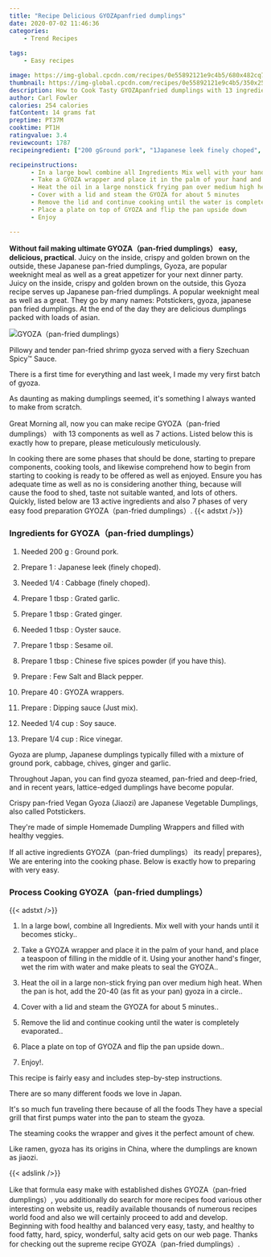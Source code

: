 ```yaml
---
title: "Recipe Delicious GYOZApanfried dumplings"
date: 2020-07-02 11:46:36
categories:
    - Trend Recipes
    
tags:
    - Easy recipes

image: https://img-global.cpcdn.com/recipes/0e55892121e9c4b5/680x482cq70/gyozapan-fried-dumplings-recipe-main-photo.jpg
thumbnail: https://img-global.cpcdn.com/recipes/0e55892121e9c4b5/350x250cq70/gyozapan-fried-dumplings-recipe-main-photo.jpg
description: How to Cook Tasty GYOZApanfried dumplings with 13 ingredients and 7 stages of easy cooking.
author: Carl Fowler
calories: 254 calories
fatContent: 14 grams fat
preptime: PT37M
cooktime: PT1H
ratingvalue: 3.4
reviewcount: 1787
recipeingredient: ["200 gGround pork", "1Japanese leek finely choped", "1/4Cabbage finely choped", "1 tbspGrated garlic", "1 tbspGrated ginger", "1 tbspOyster sauce", "1 tbspSesame oil", "1 tbspChinese five spices powder if you have this", "Few Salt and Black pepper", "40GYOZA wrappers", "Dipping sauce Just mix", "1/4 cupSoy sauce", "1/4 cupRice vinegar"]

recipeinstructions: 
      - In a large bowl combine all Ingredients Mix well with your hands until it becomes sticky 
      - Take a GYOZA wrapper and place it in the palm of your hand and place a teaspoon of filling in the middle of it Using your another hands finger wet the rim with water and make pleats to seal the GYOZA 
      - Heat the oil in a large nonstick frying pan over medium high heat When the pan is hot add the 2040 as fit as your pan gyoza in a circle 
      - Cover with a lid and steam the GYOZA for about 5 minutes 
      - Remove the lid and continue cooking until the water is completely evaporated 
      - Place a plate on top of GYOZA and flip the pan upside down 
      - Enjoy

---
```




**Without fail making ultimate GYOZA（pan-fried dumplings） easy, delicious, practical**. Juicy on the inside, crispy and golden brown on the outside, these Japanese pan-fried dumplings, Gyoza, are popular weeknight meal as well as a great appetizer for your next dinner party. Juicy on the inside, crispy and golden brown on the outside, this Gyoza recipe serves up Japanese pan-fried dumplings. A popular weeknight meal as well as a great. They go by many names: Potstickers, gyoza, japanese pan fried dumplings. At the end of the day they are delicious dumplings packed with loads of asian.


![GYOZA（pan-fried dumplings）](https://img-global.cpcdn.com/recipes/0e55892121e9c4b5/680x482cq70/gyozapan-fried-dumplings-recipe-main-photo.jpg "GYOZA（pan-fried dumplings）")



Pillowy and tender pan-fried shrimp gyoza served with a fiery Szechuan Spicy™ Sauce.

There is a first time for everything and last week, I made my very first batch of gyoza.

As daunting as making dumplings seemed, it&#39;s something I always wanted to make from scratch.


Great Morning all, now you can make recipe GYOZA（pan-fried dumplings） with 13 components as well as 7 actions. Listed below this is exactly how to prepare, please meticulously meticulously.

In cooking there are some phases that should be done, starting to prepare components, cooking tools, and likewise comprehend how to begin from starting to cooking is ready to be offered as well as enjoyed. Ensure you has adequate time as well as no is considering another thing, because will cause the food to shed, taste not suitable wanted, and lots of others. Quickly, listed below are 13 active ingredients and also 7 phases of very easy food preparation GYOZA（pan-fried dumplings）.
{{< adstxt />}}

### Ingredients for GYOZA（pan-fried dumplings）


1. Needed 200 g : Ground pork.

1. Prepare 1 : Japanese leek (finely choped).

1. Needed 1/4 : Cabbage (finely choped).

1. Prepare 1 tbsp : Grated garlic.

1. Prepare 1 tbsp : Grated ginger.

1. Needed 1 tbsp : Oyster sauce.

1. Prepare 1 tbsp : Sesame oil.

1. Prepare 1 tbsp : Chinese five spices powder (if you have this).

1. Prepare  : Few Salt and Black pepper.

1. Prepare 40 : GYOZA wrappers.

1. Prepare  : Dipping sauce (Just mix).

1. Needed 1/4 cup : Soy sauce.

1. Prepare 1/4 cup : Rice vinegar.


Gyoza are plump, Japanese dumplings typically filled with a mixture of ground pork, cabbage, chives, ginger and garlic.

Throughout Japan, you can find gyoza steamed, pan-fried and deep-fried, and in recent years, lattice-edged dumplings have become popular.

Crispy pan-fried Vegan Gyoza (Jiaozi) are Japanese Vegetable Dumplings, also called Potstickers.

They&#39;re made of simple Homemade Dumpling Wrappers and filled with healthy veggies.


If all active ingredients GYOZA（pan-fried dumplings） its ready| prepares}, We are entering into the cooking phase. Below is exactly how to preparing with very easy.

### Process Cooking GYOZA（pan-fried dumplings）

{{< adstxt />}}


1. In a large bowl, combine all Ingredients. Mix well with your hands until it becomes sticky..



1. Take a GYOZA wrapper and place it in the palm of your hand, and place a teaspoon of filling in the middle of it. Using your another hand&#39;s finger, wet the rim with water and make pleats to seal the GYOZA..



1. Heat the oil in a large non-stick frying pan over medium high heat. When the pan is hot, add the 20-40 (as fit as your pan) gyoza in a circle..



1. Cover with a lid and steam the GYOZA for about 5 minutes..



1. Remove the lid and continue cooking until the water is completely evaporated..



1. Place a plate on top of GYOZA and flip the pan upside down..



1. Enjoy!.




This recipe is fairly easy and includes step-by-step instructions.

There are so many different foods we love in Japan.

It&#39;s so much fun traveling there because of all the foods They have a special grill that first pumps water into the pan to steam the gyoza.

The steaming cooks the wrapper and gives it the perfect amount of chew.

Like ramen, gyoza has its origins in China, where the dumplings are known as jiaozi.


{{< adslink />}}

Like that formula easy make with established dishes GYOZA（pan-fried dumplings）, you additionally do search for more recipes food various other interesting on website us, readily available thousands of numerous recipes world food and also we will certainly proceed to add and develop. Beginning with food healthy and balanced very easy, tasty, and healthy to food fatty, hard, spicy, wonderful, salty acid gets on our web page. Thanks for checking out the supreme recipe GYOZA（pan-fried dumplings）.
